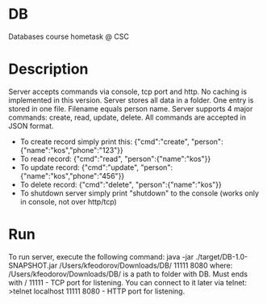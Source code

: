 DB
==

Databases course hometask @ CSC

Description
===========
Server accepts commands via console, tcp port and http.
No caching is implemented in this version.
Server stores all data in a folder. One entry is stored in one file. Filename equals person name.
Server supports 4 major commands: create, read, update, delete.
All commands are accepted in JSON format. 
* To create record simply print this: {"cmd":"create", "person":{"name":"kos","phone":"123"}}
* To read record: {"cmd":"read", "person":{"name":"kos"}}
* To update record: {"cmd":"update", "person":{"name":"kos","phone":"456"}}
* To delete record: {"cmd":"delete", "person":{"name":"kos"}}
* To shutdown server simply print "shutdown" to the console (works only in console, not over http/tcp)

Run
===
To run server, execute the following command:
java -jar ./target/DB-1.0-SNAPSHOT.jar /Users/kfeodorov/Downloads/DB/ 11111 8080
where:
/Users/kfeodorov/Downloads/DB/ is a path to folder with DB. Must ends with /
11111 - TCP port for listening. You can connect to it later via telnet: >telnet localhost 11111
8080 - HTTP port for listening.
